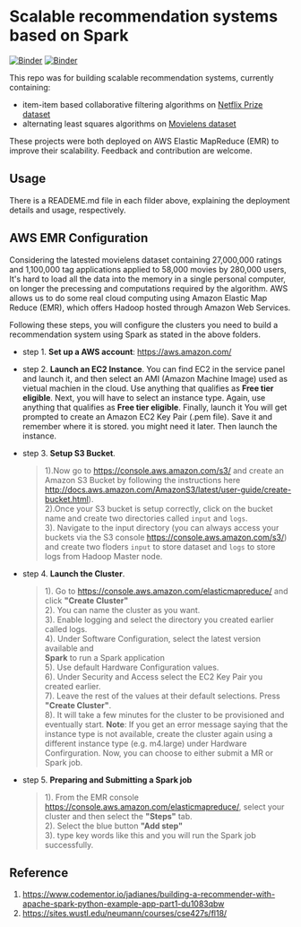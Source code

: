 # Scalable recommendation systems based on Spark

[![Binder](https://img.shields.io/badge/launch-Jupyter-blue.svg)](https://mybinder.org/v2/gh/GokuMohandas/practicalAI/master)
[![Binder](https://img.shields.io/hexpm/l/plug.svg)](https://github.com/PQMeng/RecommendationSystemOnSpark/blob/master/LICENSE)

This repo was for building scalable recommendation systems, currently containing:

- item-item based collaborative filtering algorithms on [Netflix Prize dataset](https://www.kaggle.com/netflix-inc/netflix-prize-data)
- alternating least squares algorithms on [Movielens dataset](https://grouplens.org/datasets/movielens/)

These projects were both deployed on AWS Elastic MapReduce (EMR) to improve their scalability. Feedback and contribution are welcome.

## Usage
There is a READEME.md file in each filder above, explaining the deployment details and usage, respectively.

## AWS EMR Configuration
Considering the latested movielens dataset containing 27,000,000 ratings and 1,100,000 tag applications applied to 58,000 movies by 280,000 users, It's hard to load all the data into the memory in a single personal computer, on longer the precessing and computations required by the algorithm. AWS allows us to do	some real	cloud computing using Amazon Elastic Map
Reduce (EMR), which offers Hadoop hosted through Amazon Web Services.

Following these steps, you will configure the clusters you need to build a recommendation system using Spark as stated in the above folders.
- step 1. **Set up a AWS account**: https://aws.amazon.com/
- step 2. **Launch an EC2 Instance**. You can find EC2 in the service panel and launch it, and then select an AMI (Amazon Machine Image) used as vietual machien in the cloud. Use anything that qualifies as **Free tier eligible**. Next, you will have to select an instance type. Again, use anything that qualifies as **Free tier eligible**. Finally, launch it You will get prompted to create an Amazon EC2 Key Pair (.pem file). Save it and remember where it is stored. you might need it later. Then launch the instance.
- step 3. **Setup S3 Bucket**. 
    >1).Now go to https://console.aws.amazon.com/s3/ and create an Amazon S3 Bucket by following the instructions here http://docs.aws.amazon.com/AmazonS3/latest/user-guide/create-bucket.html). <br>
    2).Once	your S3 bucket is setup correctly, click on the bucket name and	create two directories called ```input``` and ```logs```.<br>
    3). Navigate to the input directory (you can always access your buckets via the S3 console https://console.aws.amazon.com/s3/)	and create two floders ```input``` to store dataset and ```logs``` to store logs from Hadoop Master node.

- step 4. **Launch the Cluster**. 

    >1). Go to https://console.aws.amazon.com/elasticmapreduce/ and click **"Create Cluster"**<br>
    2). You can name the cluster as you want.<br>
    3). Enable logging and select the directory you created earlier called logs.<br>
    4). Under Software Configuration, select the latest version available and<br>
    **Spark** to run a Spark application<br>
    5). Use default Hardware Configuration values.<br>
    6). Under Security and Access select the EC2 Key Pair you created earlier.<br>
    7). Leave the rest of the values at their default selections. Press **"Create Cluster"**.<br>
    8). It will take a few minutes for the cluster to be provisioned and eventually start.
    **Note**: If you get an error message saying that the instance type is not available, create the cluster again using a different instance type (e.g. m4.large) under Hardware Confirguration. Now, you can choose to either submit a MR or Spark job.

- step 5. **Preparing and Submitting a Spark job**

    >1). From the EMR console https://console.aws.amazon.com/elasticmapreduce/, select your cluster and then select the **"Steps"** tab.<br>
    2). Select the blue button **"Add step"**<br>
    3). type key words like this and you will run the Spark job successfully.
    


## Reference
1. https://www.codementor.io/jadianes/building-a-recommender-with-apache-spark-python-example-app-part1-du1083qbw
2. https://sites.wustl.edu/neumann/courses/cse427s/fl18/
